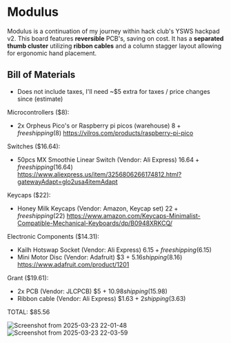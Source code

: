 # Modulus
Modulus is a continuation of my journey within hack club's YSWS hackpad v2. This board features **reversible** PCB's, saving on cost. It has a **separated thumb cluster** utilizing **ribbon cables** and a column stagger layout allowing for ergonomic hand placement.

## Bill of Materials
* Does not include taxes, I'll need ~$5 extra for taxes / price changes since (estimate)

Microcontrollers ($8):
- 2x Orpheus Pico's or Raspberry pi picos (warehouse) $8 + free shipping ($8) https://vilros.com/products/raspberry-pi-pico

Switches ($16.64):
- 50pcs MX Smoothie Linear Switch (Vendor: Ali Express) $16.64 + free shipping ($16.64) https://www.aliexpress.us/item/3256806266174812.html?gatewayAdapt=glo2usa4itemAdapt

Keycaps ($22):
- Honey Milk Keycaps (Vendor: Amazon, Keycap set) $22 + free shipping ($22) https://www.amazon.com/Keycaps-Minimalist-Compatible-Mechanical-Keyboards/dp/B0948XRKCQ/

Electronic Components ($14.31):
- Kailh Hotswap Socket (Vendor: Ali Express) $6.15 + free shipping ($6.15)
- Mini Motor Disc (Vendor: Adafruit) $3 + $5.16 shipping ($8.16) https://www.adafruit.com/product/1201

Grant ($19.61):
- 2x PCB (Vendor: JLCPCB) $5 + $10.98 shipping ($15.98)
- Ribbon cable (Vendor: Ali Express) $1.63 + $2 shipping ($3.63)

TOTAL: $85.56


![Screenshot from 2025-03-23 22-01-48](https://github.com/user-attachments/assets/d9e13946-eea9-4e3d-a760-a031157fefd7)
![Screenshot from 2025-03-23 22-03-59](https://github.com/user-attachments/assets/d7d5c615-b51b-4399-8808-e4cdcfd46d63)
